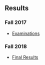 ## Results

### Fall 2017

* [Examinations](https://drive.google.com/a/auca.kg/file/d/1peGXmO0beVJn_dH0qDNeCvcTrWRgu8GP/view)

### Fall 2018

* [Final Results](https://drive.google.com/file/d/1IqOYA8reYjfMp3VIjeHxPcz30BPw6Cbx/view?usp=sharing)
